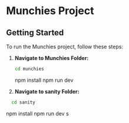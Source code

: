 # Munchies Project

## Getting Started

To run the Munchies project, follow these steps:

1. **Navigate to Munchies Folder:**

   ```sh
   cd munchies
   ```

   npm install
   npm run dev

2. **Navigate to sanity Folder:**

```sh
  cd sanity
```

npm install
npm run dev s
